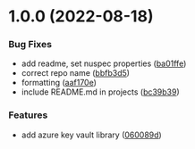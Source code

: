 # 1.0.0 (2022-08-18)


### Bug Fixes

* add readme, set nuspec properties ([ba01ffe](https://github.com/Basis-Theory/open-kms/commit/ba01ffe38bcc15e01f6d1f8dcdf1b79542285743))
* correct repo name ([bbfb3d5](https://github.com/Basis-Theory/open-kms/commit/bbfb3d506ad99f25f9eb41c4dadda4aa91045d8d))
* formatting ([aaf170e](https://github.com/Basis-Theory/open-kms/commit/aaf170e741ab655d5fd9377685e05f4410be8298))
* include README.md in projects ([bc39b39](https://github.com/Basis-Theory/open-kms/commit/bc39b39c341d1fa91a4f5e7cb02b1a48108d9bd3))


### Features

* add azure key vault library ([060089d](https://github.com/Basis-Theory/open-kms/commit/060089dcee1db28e874ff66c18e7a4981f537d96))
